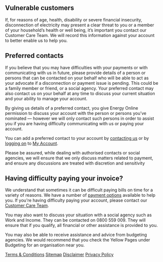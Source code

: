 ## Vulnerable customers
<p class="intro">If, for reasons of age, health, disability or severe financial insecurity, disconnection of electricity may present a clear threat to you or a member of your household’s health or well being, it’s important you contact our Customer Care Team. We will record this information against your account to better enable us to help you.</p>


## Preferred contacts
If you believe that you may have difficulties with your payments or with communicating with us in future, please provide details of a person or persons that can be contacted on your behalf who will be able to act as your advocate if a disconnection or payment issue is pending. This could be a family member or friend, or a social agency. Your preferred contact may also contact us on your behalf at any time to discuss your current situation and your ability to manage your account.

By giving us details of a preferred contact, you give Energy Online permission to discuss your account with the person or persons you’ve nominated — however we will only contact such persons in order to assist you if you are having difficulty communicating with us or paying your account.

You can add a preferred contact to your account by [contacting us](http://www.energyonline.co.nz/Default.aspx?tabid=66) or by [logging on](http://www.energyonline.co.nz/Default.aspx?tabid=77) to [My Account](http://www.energyonline.co.nz/Default.aspx?tabid=204).

Please be assured, while dealing with authorised contacts or social agencies, we will ensure that we only discuss matters related to payment, and ensure any discussions are treated with discretion and sensitivity

## Having difficulty paying your invoice?
We understand that sometimes it can be difficult paying bills on time for a variety of reasons. We have a number of [payment options](http://www.energyonline.co.nz/Default.aspx?tabid=61) available to help you. If you're having difficulty paying your account, please contact our [Customer Care Team](http://www.energyonline.co.nz/Default.aspx?tabid=66).

You may also want to discuss your situation with a social agency such as Work and Income. They can be contacted on 0800 559 009. They will ensure that if you qualify, all financial or other assistance is provided to you.

You may also be able to receive assistance and advice from budgeting agencies. We would recommend that you check the Yellow Pages under Budgeting for an organisation near you.





[Terms & Conditions](http://www.energyonline.co.nz/terms)
[Sitemap](http://www.energyonline.co.nz/home/site_map)
[Disclaimer](http://www.energyonline.co.nz/home/site_map/disclaimer)
[Privacy Policy](http://www.energyonline.co.nz/home/site_map/privacy_policy)



